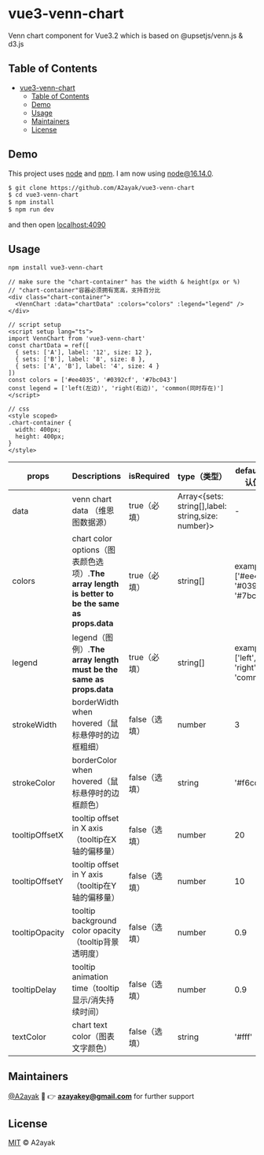 # vue3-venn-chart

Venn chart component for Vue3.2 which is based on @upsetjs/venn.js & d3.js
## Table of Contents

- [vue3-venn-chart](#vue3-venn-chart)
  - [Table of Contents](#table-of-contents)
  - [Demo](#demo)
  - [Usage](#usage)
  - [Maintainers](#maintainers)
  - [License](#license)

## Demo
This project uses [node](http://nodejs.org) and [npm](https://npmjs.com). I am now using node@16.14.0.
```sh
$ git clone https://github.com/A2ayak/vue3-venn-chart
$ cd vue3-venn-chart
$ npm install
$ npm run dev
```
and then open [localhost:4090](http://localhost:4090/)

## Usage

```sh
npm install vue3-venn-chart
```

```vue
// make sure the "chart-container" has the width & height(px or %)
// "chart-container"容器必须拥有宽高，支持百分比
<div class="chart-container">
  <VennChart :data="chartData" :colors="colors" :legend="legend" />
</div>

// script setup
<script setup lang="ts">
import VennChart from 'vue3-venn-chart'
const chartData = ref([
  { sets: ['A'], label: '12', size: 12 },
  { sets: ['B'], label: '8', size: 8 },
  { sets: ['A', 'B'], label: '4', size: 4 }
])
const colors = ['#ee4035', '#0392cf', '#7bc043']
const legend = ['left(左边)', 'right(右边)', 'common(同时存在)']
</script>

// css
<style scoped>
.chart-container {
  width: 400px;
  height: 400px;
}
</style>
```

| props | Descriptions| isRequired| type（类型） | default（默认值）|
| ----- | ----------- | ------------------- | ---------- |--------------- |
| data | venn chart data （维恩图数据源） | true（必填） | Array<{sets: string[],label: string,size: number}> | -
| colors | chart color options（图表颜色选项）.**The array length is better to be the same as props.data** | true（必填） | string[] | example: ['#ee4035', '#0392cf', '#7bc043']
| legend | legend（图例）.**The array length must be the same as props.data** | true（必填） | string[] | example: ['left', 'right', 'common']
| strokeWidth | borderWidth when hovered（鼠标悬停时的边框粗细） | false（选填） | number | 3
| strokeColor | borderColor when hovered（鼠标悬停时的边框颜色） | false（选填） | string | '#f6cd61'
| tooltipOffsetX | tooltip offset in X axis（tooltip在X轴的偏移量） | false（选填） | number | 20
| tooltipOffsetY | tooltip offset in Y axis（tooltip在Y轴的偏移量） | false（选填） | number | 10
| tooltipOpacity | tooltip background color opacity（tooltip背景透明度） | false（选填） | number | 0.9
| tooltipDelay | tooltip animation time（tooltip显示/消失持续时间） | false（选填） | number | 0.9
| textColor | chart text color（图表文字颜色） | false（选填） | string | '#fff'


## Maintainers

[@A2ayak](https://github.com/A2ayak)  :email: :point_right: **azayakey@gmail.com** for further support


## License

[MIT](LICENSE) © A2ayak